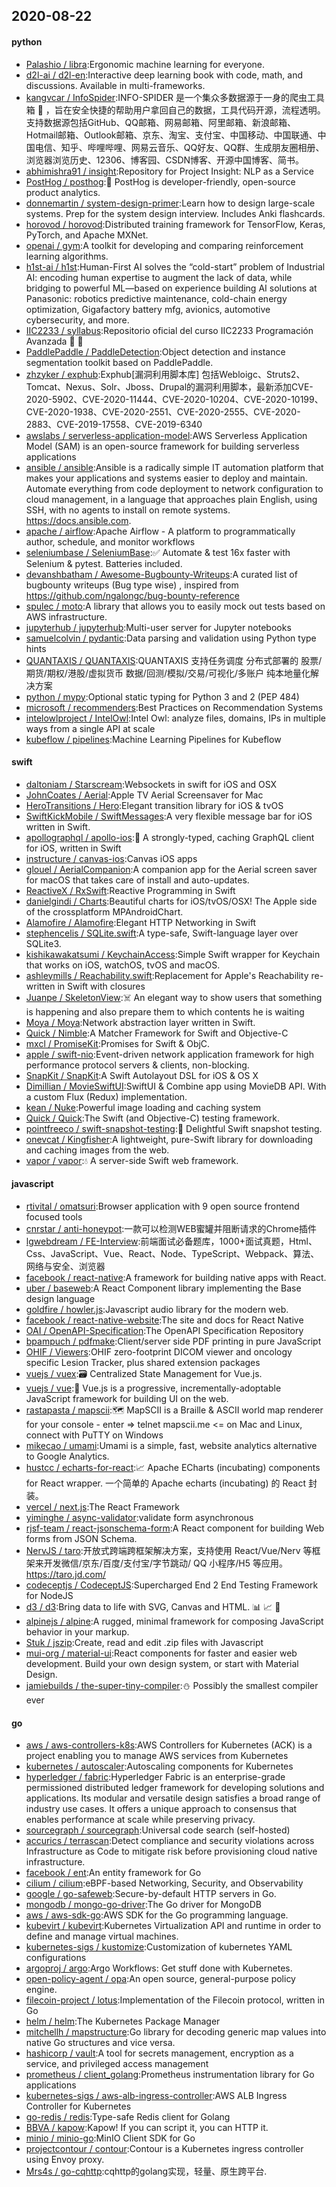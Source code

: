 ## 2020-08-22

#### python
* [Palashio / libra](https://github.com/Palashio/libra):Ergonomic machine learning for everyone.
* [d2l-ai / d2l-en](https://github.com/d2l-ai/d2l-en):Interactive deep learning book with code, math, and discussions. Available in multi-frameworks.
* [kangvcar / InfoSpider](https://github.com/kangvcar/InfoSpider):INFO-SPIDER 是一个集众多数据源于一身的爬虫工具箱
🧰
，旨在安全快捷的帮助用户拿回自己的数据，工具代码开源，流程透明。支持数据源包括GitHub、QQ邮箱、网易邮箱、阿里邮箱、新浪邮箱、Hotmail邮箱、Outlook邮箱、京东、淘宝、支付宝、中国移动、中国联通、中国电信、知乎、哔哩哔哩、网易云音乐、QQ好友、QQ群、生成朋友圈相册、浏览器浏览历史、12306、博客园、CSDN博客、开源中国博客、简书。
* [abhimishra91 / insight](https://github.com/abhimishra91/insight):Repository for Project Insight: NLP as a Service
* [PostHog / posthog](https://github.com/PostHog/posthog):🦔
PostHog is developer-friendly, open-source product analytics.
* [donnemartin / system-design-primer](https://github.com/donnemartin/system-design-primer):Learn how to design large-scale systems. Prep for the system design interview. Includes Anki flashcards.
* [horovod / horovod](https://github.com/horovod/horovod):Distributed training framework for TensorFlow, Keras, PyTorch, and Apache MXNet.
* [openai / gym](https://github.com/openai/gym):A toolkit for developing and comparing reinforcement learning algorithms.
* [h1st-ai / h1st](https://github.com/h1st-ai/h1st):Human-First AI solves the “cold-start” problem of Industrial AI: encoding human expertise to augment the lack of data, while bridging to powerful ML—based on experience building AI solutions at Panasonic: robotics predictive maintenance, cold-chain energy optimization, Gigafactory battery mfg, avionics, automotive cybersecurity, and more.
* [IIC2233 / syllabus](https://github.com/IIC2233/syllabus):Repositorio oficial del curso IIC2233 Programación Avanzada
🎉
🎊
* [PaddlePaddle / PaddleDetection](https://github.com/PaddlePaddle/PaddleDetection):Object detection and instance segmentation toolkit based on PaddlePaddle.
* [zhzyker / exphub](https://github.com/zhzyker/exphub):Exphub[漏洞利用脚本库] 包括Webloigc、Struts2、Tomcat、Nexus、Solr、Jboss、Drupal的漏洞利用脚本，最新添加CVE-2020-5902、CVE-2020-11444、CVE-2020-10204、CVE-2020-10199、CVE-2020-1938、CVE-2020-2551、CVE-2020-2555、CVE-2020-2883、CVE-2019-17558、CVE-2019-6340
* [awslabs / serverless-application-model](https://github.com/awslabs/serverless-application-model):AWS Serverless Application Model (SAM) is an open-source framework for building serverless applications
* [ansible / ansible](https://github.com/ansible/ansible):Ansible is a radically simple IT automation platform that makes your applications and systems easier to deploy and maintain. Automate everything from code deployment to network configuration to cloud management, in a language that approaches plain English, using SSH, with no agents to install on remote systems. https://docs.ansible.com.
* [apache / airflow](https://github.com/apache/airflow):Apache Airflow - A platform to programmatically author, schedule, and monitor workflows
* [seleniumbase / SeleniumBase](https://github.com/seleniumbase/SeleniumBase):✅
Automate & test 16x faster with Selenium & pytest. Batteries included.
* [devanshbatham / Awesome-Bugbounty-Writeups](https://github.com/devanshbatham/Awesome-Bugbounty-Writeups):A curated list of bugbounty writeups (Bug type wise) , inspired from https://github.com/ngalongc/bug-bounty-reference
* [spulec / moto](https://github.com/spulec/moto):A library that allows you to easily mock out tests based on AWS infrastructure.
* [jupyterhub / jupyterhub](https://github.com/jupyterhub/jupyterhub):Multi-user server for Jupyter notebooks
* [samuelcolvin / pydantic](https://github.com/samuelcolvin/pydantic):Data parsing and validation using Python type hints
* [QUANTAXIS / QUANTAXIS](https://github.com/QUANTAXIS/QUANTAXIS):QUANTAXIS 支持任务调度 分布式部署的 股票/期货/期权/港股/虚拟货币 数据/回测/模拟/交易/可视化/多账户 纯本地量化解决方案
* [python / mypy](https://github.com/python/mypy):Optional static typing for Python 3 and 2 (PEP 484)
* [microsoft / recommenders](https://github.com/microsoft/recommenders):Best Practices on Recommendation Systems
* [intelowlproject / IntelOwl](https://github.com/intelowlproject/IntelOwl):Intel Owl: analyze files, domains, IPs in multiple ways from a single API at scale
* [kubeflow / pipelines](https://github.com/kubeflow/pipelines):Machine Learning Pipelines for Kubeflow

#### swift
* [daltoniam / Starscream](https://github.com/daltoniam/Starscream):Websockets in swift for iOS and OSX
* [JohnCoates / Aerial](https://github.com/JohnCoates/Aerial):Apple TV Aerial Screensaver for Mac
* [HeroTransitions / Hero](https://github.com/HeroTransitions/Hero):Elegant transition library for iOS & tvOS
* [SwiftKickMobile / SwiftMessages](https://github.com/SwiftKickMobile/SwiftMessages):A very flexible message bar for iOS written in Swift.
* [apollographql / apollo-ios](https://github.com/apollographql/apollo-ios):📱
A strongly-typed, caching GraphQL client for iOS, written in Swift
* [instructure / canvas-ios](https://github.com/instructure/canvas-ios):Canvas iOS apps
* [glouel / AerialCompanion](https://github.com/glouel/AerialCompanion):A companion app for the Aerial screen saver for macOS that takes care of install and auto-updates.
* [ReactiveX / RxSwift](https://github.com/ReactiveX/RxSwift):Reactive Programming in Swift
* [danielgindi / Charts](https://github.com/danielgindi/Charts):Beautiful charts for iOS/tvOS/OSX! The Apple side of the crossplatform MPAndroidChart.
* [Alamofire / Alamofire](https://github.com/Alamofire/Alamofire):Elegant HTTP Networking in Swift
* [stephencelis / SQLite.swift](https://github.com/stephencelis/SQLite.swift):A type-safe, Swift-language layer over SQLite3.
* [kishikawakatsumi / KeychainAccess](https://github.com/kishikawakatsumi/KeychainAccess):Simple Swift wrapper for Keychain that works on iOS, watchOS, tvOS and macOS.
* [ashleymills / Reachability.swift](https://github.com/ashleymills/Reachability.swift):Replacement for Apple's Reachability re-written in Swift with closures
* [Juanpe / SkeletonView](https://github.com/Juanpe/SkeletonView):☠️
An elegant way to show users that something is happening and also prepare them to which contents he is waiting
* [Moya / Moya](https://github.com/Moya/Moya):Network abstraction layer written in Swift.
* [Quick / Nimble](https://github.com/Quick/Nimble):A Matcher Framework for Swift and Objective-C
* [mxcl / PromiseKit](https://github.com/mxcl/PromiseKit):Promises for Swift & ObjC.
* [apple / swift-nio](https://github.com/apple/swift-nio):Event-driven network application framework for high performance protocol servers & clients, non-blocking.
* [SnapKit / SnapKit](https://github.com/SnapKit/SnapKit):A Swift Autolayout DSL for iOS & OS X
* [Dimillian / MovieSwiftUI](https://github.com/Dimillian/MovieSwiftUI):SwiftUI & Combine app using MovieDB API. With a custom Flux (Redux) implementation.
* [kean / Nuke](https://github.com/kean/Nuke):Powerful image loading and caching system
* [Quick / Quick](https://github.com/Quick/Quick):The Swift (and Objective-C) testing framework.
* [pointfreeco / swift-snapshot-testing](https://github.com/pointfreeco/swift-snapshot-testing):📸
Delightful Swift snapshot testing.
* [onevcat / Kingfisher](https://github.com/onevcat/Kingfisher):A lightweight, pure-Swift library for downloading and caching images from the web.
* [vapor / vapor](https://github.com/vapor/vapor):💧
A server-side Swift web framework.

#### javascript
* [rtivital / omatsuri](https://github.com/rtivital/omatsuri):Browser application with 9 open source frontend focused tools
* [cnrstar / anti-honeypot](https://github.com/cnrstar/anti-honeypot):一款可以检测WEB蜜罐并阻断请求的Chrome插件
* [lgwebdream / FE-Interview](https://github.com/lgwebdream/FE-Interview):前端面试必备题库，1000+面试真题，Html、Css、JavaScript、Vue、React、Node、TypeScript、Webpack、算法、网络与安全、浏览器
* [facebook / react-native](https://github.com/facebook/react-native):A framework for building native apps with React.
* [uber / baseweb](https://github.com/uber/baseweb):A React Component library implementing the Base design language
* [goldfire / howler.js](https://github.com/goldfire/howler.js):Javascript audio library for the modern web.
* [facebook / react-native-website](https://github.com/facebook/react-native-website):The site and docs for React Native
* [OAI / OpenAPI-Specification](https://github.com/OAI/OpenAPI-Specification):The OpenAPI Specification Repository
* [bpampuch / pdfmake](https://github.com/bpampuch/pdfmake):Client/server side PDF printing in pure JavaScript
* [OHIF / Viewers](https://github.com/OHIF/Viewers):OHIF zero-footprint DICOM viewer and oncology specific Lesion Tracker, plus shared extension packages
* [vuejs / vuex](https://github.com/vuejs/vuex):🗃️
Centralized State Management for Vue.js.
* [vuejs / vue](https://github.com/vuejs/vue):🖖
Vue.js is a progressive, incrementally-adoptable JavaScript framework for building UI on the web.
* [rastapasta / mapscii](https://github.com/rastapasta/mapscii):🗺
MapSCII is a Braille & ASCII world map renderer for your console - enter => telnet mapscii.me <= on Mac and Linux, connect with PuTTY on Windows
* [mikecao / umami](https://github.com/mikecao/umami):Umami is a simple, fast, website analytics alternative to Google Analytics.
* [hustcc / echarts-for-react](https://github.com/hustcc/echarts-for-react):📈
Apache ECharts (incubating) components for React wrapper. 一个简单的 Apache echarts (incubating) 的 React 封装。
* [vercel / next.js](https://github.com/vercel/next.js):The React Framework
* [yiminghe / async-validator](https://github.com/yiminghe/async-validator):validate form asynchronous
* [rjsf-team / react-jsonschema-form](https://github.com/rjsf-team/react-jsonschema-form):A React component for building Web forms from JSON Schema.
* [NervJS / taro](https://github.com/NervJS/taro):开放式跨端跨框架解决方案，支持使用 React/Vue/Nerv 等框架来开发微信/京东/百度/支付宝/字节跳动/ QQ 小程序/H5 等应用。 https://taro.jd.com/
* [codeceptjs / CodeceptJS](https://github.com/codeceptjs/CodeceptJS):Supercharged End 2 End Testing Framework for NodeJS
* [d3 / d3](https://github.com/d3/d3):Bring data to life with SVG, Canvas and HTML.
📊
📈
🎉
* [alpinejs / alpine](https://github.com/alpinejs/alpine):A rugged, minimal framework for composing JavaScript behavior in your markup.
* [Stuk / jszip](https://github.com/Stuk/jszip):Create, read and edit .zip files with Javascript
* [mui-org / material-ui](https://github.com/mui-org/material-ui):React components for faster and easier web development. Build your own design system, or start with Material Design.
* [jamiebuilds / the-super-tiny-compiler](https://github.com/jamiebuilds/the-super-tiny-compiler):⛄
Possibly the smallest compiler ever

#### go
* [aws / aws-controllers-k8s](https://github.com/aws/aws-controllers-k8s):AWS Controllers for Kubernetes (ACK) is a project enabling you to manage AWS services from Kubernetes
* [kubernetes / autoscaler](https://github.com/kubernetes/autoscaler):Autoscaling components for Kubernetes
* [hyperledger / fabric](https://github.com/hyperledger/fabric):Hyperledger Fabric is an enterprise-grade permissioned distributed ledger framework for developing solutions and applications. Its modular and versatile design satisfies a broad range of industry use cases. It offers a unique approach to consensus that enables performance at scale while preserving privacy.
* [sourcegraph / sourcegraph](https://github.com/sourcegraph/sourcegraph):Universal code search (self-hosted)
* [accurics / terrascan](https://github.com/accurics/terrascan):Detect compliance and security violations across Infrastructure as Code to mitigate risk before provisioning cloud native infrastructure.
* [facebook / ent](https://github.com/facebook/ent):An entity framework for Go
* [cilium / cilium](https://github.com/cilium/cilium):eBPF-based Networking, Security, and Observability
* [google / go-safeweb](https://github.com/google/go-safeweb):Secure-by-default HTTP servers in Go.
* [mongodb / mongo-go-driver](https://github.com/mongodb/mongo-go-driver):The Go driver for MongoDB
* [aws / aws-sdk-go](https://github.com/aws/aws-sdk-go):AWS SDK for the Go programming language.
* [kubevirt / kubevirt](https://github.com/kubevirt/kubevirt):Kubernetes Virtualization API and runtime in order to define and manage virtual machines.
* [kubernetes-sigs / kustomize](https://github.com/kubernetes-sigs/kustomize):Customization of kubernetes YAML configurations
* [argoproj / argo](https://github.com/argoproj/argo):Argo Workflows: Get stuff done with Kubernetes.
* [open-policy-agent / opa](https://github.com/open-policy-agent/opa):An open source, general-purpose policy engine.
* [filecoin-project / lotus](https://github.com/filecoin-project/lotus):Implementation of the Filecoin protocol, written in Go
* [helm / helm](https://github.com/helm/helm):The Kubernetes Package Manager
* [mitchellh / mapstructure](https://github.com/mitchellh/mapstructure):Go library for decoding generic map values into native Go structures and vice versa.
* [hashicorp / vault](https://github.com/hashicorp/vault):A tool for secrets management, encryption as a service, and privileged access management
* [prometheus / client_golang](https://github.com/prometheus/client_golang):Prometheus instrumentation library for Go applications
* [kubernetes-sigs / aws-alb-ingress-controller](https://github.com/kubernetes-sigs/aws-alb-ingress-controller):AWS ALB Ingress Controller for Kubernetes
* [go-redis / redis](https://github.com/go-redis/redis):Type-safe Redis client for Golang
* [BBVA / kapow](https://github.com/BBVA/kapow):Kapow! If you can script it, you can HTTP it.
* [minio / minio-go](https://github.com/minio/minio-go):MinIO Client SDK for Go
* [projectcontour / contour](https://github.com/projectcontour/contour):Contour is a Kubernetes ingress controller using Envoy proxy.
* [Mrs4s / go-cqhttp](https://github.com/Mrs4s/go-cqhttp):cqhttp的golang实现，轻量、原生跨平台.
